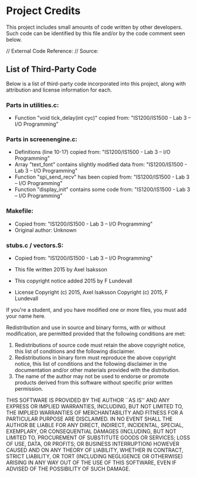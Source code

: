 # Project Credits
This project includes small amounts of code written by other developers.
Such code can be identified by this file and/or by the code comment seen below.

// External Code Reference:
// Source: 


## List of Third-Party Code
Below is a list of third-party code incorporated into this project, along with attribution and license information for each.


### Parts in utilities.c:
 * Function "void tick_delay(int cyc)" copied from: "IS1200/IS1500 - Lab 3 – I/O Programming"


### Parts in screenengine.c:
 * Definitions (line 10-17) copied from: "IS1200/IS1500 - Lab 3 – I/O Programming"
 * Array "text_font" contains slightly modified data from: "IS1200/IS1500 - Lab 3 – I/O Programming"
 * Function "spi_send_recv" has been copied from: "IS1200/IS1500 - Lab 3 – I/O Programming"
 * Function "display_init" contains some code from: "IS1200/IS1500 - Lab 3 – I/O Programming"


### Makefile:
 * Copied from: "IS1200/IS1500 - Lab 3 – I/O Programming"
 * Original author: Unknown


### stubs.c / vectors.S:
 * Copied from: "IS1200/IS1500 - Lab 3 – I/O Programming"
 * This file written 2015 by Axel Isaksson
 * This copyright notice added 2015 by F Lundevall

 * License
 Copyright (c) 2015, Axel Isaksson
 Copyright (c) 2015, F Lundevall

 If you're a student, and you have modified one or more files,
 you must add your name here.

 Redistribution and use in source and binary forms, with or without
 modification, are permitted provided that the following conditions
 are met:

 1. Redistributions of source code must retain the above copyright
 notice, this list of conditions and the following disclaimer.
 2. Redistributions in binary form must reproduce the above copyright
 notice, this list of conditions and the following disclaimer in the
 documentation and/or other materials provided with the distribution.
 3. The name of the author may not be used to endorse or promote products
 derived from this software without specific prior written permission.

 THIS SOFTWARE IS PROVIDED BY THE AUTHOR ``AS IS'' AND ANY EXPRESS OR
 IMPLIED WARRANTIES, INCLUDING, BUT NOT LIMITED TO, THE IMPLIED WARRANTIES
 OF MERCHANTABILITY AND FITNESS FOR A PARTICULAR PURPOSE ARE DISCLAIMED.
 IN NO EVENT SHALL THE AUTHOR BE LIABLE FOR ANY DIRECT, INDIRECT,
 INCIDENTAL, SPECIAL, EXEMPLARY, OR CONSEQUENTIAL DAMAGES (INCLUDING, BUT
 NOT LIMITED TO, PROCUREMENT OF SUBSTITUTE GOODS OR SERVICES; LOSS OF USE,
 DATA, OR PROFITS; OR BUSINESS INTERRUPTION) HOWEVER CAUSED AND ON ANY
 THEORY OF LIABILITY, WHETHER IN CONTRACT, STRICT LIABILITY, OR TORT
 (INCLUDING NEGLIGENCE OR OTHERWISE) ARISING IN ANY WAY OUT OF THE USE OF
 THIS SOFTWARE, EVEN IF ADVISED OF THE POSSIBILITY OF SUCH DAMAGE.

